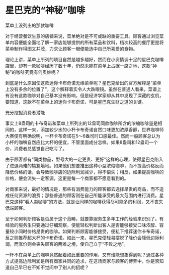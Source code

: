 # 星巴克的“神秘”咖啡

菜单上没列出的那款咖啡

对于经营餐饮生意的店铺来说，菜单绝对是不可或缺的重要工具。顾客通过浏览菜单内容便能全面地了解一家店能够提供的所有菜品和饮料，档次较高的餐厅更是将菜单制作得图文并茂，力求让顾客一眼便能选中自己所喜爱的食物。

理论上讲，菜单上所列的项目自然是越多越好，然而在小资情调十足的星巴克咖啡店里，却有一款咖啡经历了数十年，仍然未能在菜单上占据一席之地，这款“神秘”的咖啡究竟有何奥妙呢？

到底是什么原因使这款迷你卡布奇诺无缘菜单呢？星巴克给出的官方解释是“菜单上没有多余的位置了”，这个解释着实令人大跌眼镜。虽然在普通人看来，菜谱上有没有这款咖啡对自己基本没有影响，但是经济学家却从其中发现了深藏的玄机，要知道，这款不在菜单上的迷你卡布奇诺，可是星巴克生财之道的关键。

充分挖掘消费者潜能

事实上8盎司的卡布奇诺和菜单上所列出的12盎司同款咖啡所含的浓缩咖啡量是相同的，这样一来，添加较少水的小杯卡布奇诺自然口味更加浓厚香醇，世界咖啡师大赛便有明确说明，一杯卡布奇诺在5～6盎司时口感最佳。然而一般顾客总认为小杯的咖啡自然应比大杯的便宜，不管里面成分怎样。如果8盎司和12盎司一个价，消费者总感觉自己吃亏了。

由于顾客都有“同类物品，型号大的一定更贵、更好”这样的心理，使得星巴克陷入了进退两难的尴尬境地。如果他们想要推出这种小型浓缩咖啡，而不提高价格反而降低价格的话，会导致咖啡店的边际利润减少，得不偿失；相反，如果提高咖啡的价格，便会流失一定客源，这更是每一个商家都不愿意看到的。

对商家来说，最好的情况是，那些有消费能力的顾客都去选择昂贵的商品，而不造成任何资源的浪费；那些普通的顾客则在自己所能承受的最大范围内进行消费。星巴克这种“看人卖咖啡”的方法，就是让同样的咖啡获得尽可能多的利润，又不丧失低端顾客。

至于如何判断顾客是否属于这个范畴，就要靠服务生多年工作的经验来识别了。有经验的服务生只要通过仔细观察，便能轻松判断出客人是否能够接受口味浓醇、容量较小同时价格昂贵的咖啡。如果判断顾客能够接受，便私下推荐迷你卡布奇诺，反之则推荐超大杯的卡布奇诺。如此一来，星巴克便轻易摆脱了降价会降低边际利润，而涨价则会丧失顾客的两难之境，使自己立于“不败之地”。

一杯不在菜单上的咖啡竟然起着如此重要的作用，又有谁能想象得到呢？通过各种方式提高边际利润是所有商家共同的追求，在这场商家与顾客的博弈中，你是否知道自己早已在不知不觉间中了别人的招呢？